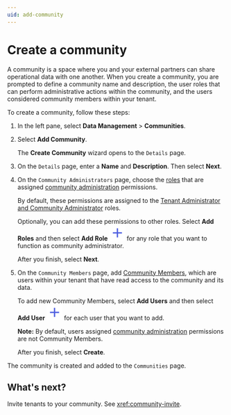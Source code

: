```yaml
---
uid: add-community
---
```


# Create a community

A community is a space where you and your external partners can share operational data with one another. When you create a community, you are prompted to define a community name and description, the user roles that can perform administrative actions within the community, and the users considered community members within your tenant.

To create a community, follow these steps:

1. In the left pane, select **Data Management** > **Communities**.

1. Select **Add Community**.

    The **Create Community** wizard opens to the `Details` page.

1. On the `Details` page, enter a **Name** and **Description**. Then select **Next**.

1. On the `Community Administrators` page, choose the [roles](xref:ccRoles) that are assigned [community administration](xref:ccRoles#community-roles-preview) permissions.

    By default, these permissions are assigned to the [Tenant Administrator and Community Administrator](xref:ccRoles#tenant-roles) roles. 
    
    Optionally, you can add these permissions to other roles. Select **Add Roles** and then select **Add Role** ![add role](../_icons/plus-thick-alt.svg) for any role that you want to function as community administrator. 

    After you finish, select **Next**.

1. On the `Community Members` page, add [Community Members](xref:ccRoles#tenant-roles), which are users within your tenant that have read access to the community and its data.

    To add new Community Members, select **Add Users** and then select **Add User** ![add user](../_icons/plus-thick-alt.svg) for each user that you want to add.

    **Note:** By default, users assigned [community administration](xref:ccRoles#community-administreators-preview) permissions are not Community Members.

    After you finish, select **Create**.

The community is created and added to the `Communities` page.

## What's next?

Invite tenants to your community. See <xref:community-invite>.

